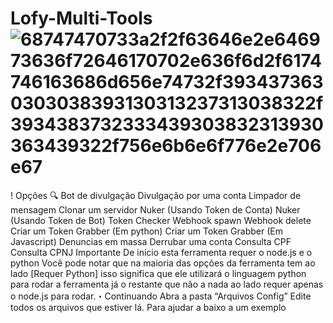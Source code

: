 # Lofy-Multi-Tools![68747470733a2f2f63646e2e646973636f72646170702e636f6d2f6174746163686d656e74732f3934373630303038393130313237313038322f3934383732333439303832313930363439322f756e6b6e6f776e2e706e67](https://user-images.githubusercontent.com/112198454/186980897-814f3863-4827-4a07-bcbb-fd7947c55478.png)
!
Opções 🔍
Bot de divulgação
Divulgação por uma conta
Limpador de mensagem
Clonar um servidor
Nuker (Usando Token de Conta)
Nuker (Usando Token de Bot)
Token Checker
Webhook spawn
Webhook delete
Criar um Token Grabber (Em python)
Criar um Token Grabber (Em Javascript)
Denuncias em massa
Derrubar uma conta
Consulta CPF
Consulta CPNJ
Importante
De início esta ferramenta requer o node.js e o python
Você pode notar que na maioria das opções da ferramenta tem ao lado [Requer Python] isso significa que ele utilizará o linguagem python para rodar a ferramenta já o restante que não a nada ao lado requer apenas o node.js para rodar.・Continuando Abra a pasta “Arquivos Config”
Edite todos os arquivos que estiver lá.
Para ajudar a baixo a um exemplo
